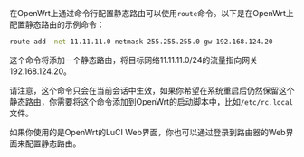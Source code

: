 在OpenWrt上通过命令行配置静态路由可以使用`route`命令。以下是在OpenWrt上配置静态路由的示例命令：

```bash
route add -net 11.11.11.0 netmask 255.255.255.0 gw 192.168.124.20
```

这个命令将添加一个静态路由，将目标网络11.11.11.0/24的流量指向网关192.168.124.20。

请注意，这个命令只会在当前会话中生效，如果你希望在系统重启后仍然保留这个静态路由，你需要将这个命令添加到OpenWrt的启动脚本中，比如`/etc/rc.local`文件。

如果你使用的是OpenWrt的LuCI Web界面，你也可以通过登录到路由器的Web界面来配置静态路由。